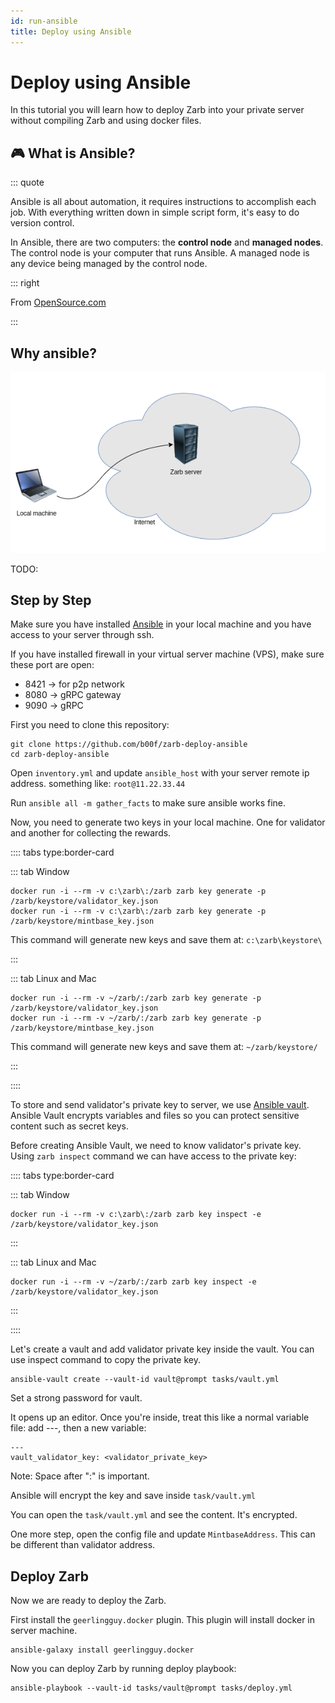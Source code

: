 ```yaml
---
id: run-ansible
title: Deploy using Ansible
---
```


# Deploy using Ansible

In this tutorial you will learn how to deploy Zarb into your private server without compiling Zarb
and using docker files.

## 🎮 What is Ansible?

::: quote

Ansible is all about automation, it requires instructions to accomplish each job. With everything
written down in simple script form, it's easy to do version control.

In Ansible, there are two computers: the **control node** and **managed nodes**. The control node is
your computer that runs Ansible. A managed node is any device being managed by the control node.

::: right

From [OpenSource.com](https://opensource.com/resources/what-ansible)

:::

## Why ansible?

![Deploy Zarb using ansible](../assets/images/zarb-ansible.png)

TODO:

## Step by Step

Make sure you have installed
[Ansible](https://docs.ansible.com/ansible/latest/installation_guide/intro_installation.html) in
your local machine and you have access to your server through ssh.

If you have installed firewall in your virtual server machine (VPS), make sure these port are open:

- 8421 -> for p2p network
- 8080 -> gRPC gateway
- 9090 -> gRPC

First you need to clone this repository:

```
git clone https://github.com/b00f/zarb-deploy-ansible
cd zarb-deploy-ansible
```

Open `inventory.yml` and update `ansible_host` with your server remote ip address. something like:
`root@11.22.33.44`

Run `ansible all -m gather_facts` to make sure ansible works fine.

Now, you need to generate two keys in your local machine. One for validator and another for
collecting the rewards.

:::: tabs type:border-card

::: tab Window

```
docker run -i --rm -v c:\zarb\:/zarb zarb key generate -p /zarb/keystore/validator_key.json
docker run -i --rm -v c:\zarb\:/zarb zarb key generate -p /zarb/keystore/mintbase_key.json
```

This command will generate new keys and save them at: `c:\zarb\keystore\`

:::

::: tab Linux and Mac

```
docker run -i --rm -v ~/zarb/:/zarb zarb key generate -p /zarb/keystore/validator_key.json
docker run -i --rm -v ~/zarb/:/zarb zarb key generate -p /zarb/keystore/mintbase_key.json
```

This command will generate new keys and save them at: `~/zarb/keystore/`

:::

::::

To store and send validator's private key to server, we use
[Ansible vault](https://docs.ansible.com/ansible/latest/user_guide/vault.html). Ansible Vault
encrypts variables and files so you can protect sensitive content such as secret keys.

Before creating Ansible Vault, we need to know validator's private key. Using `zarb inspect` command
we can have access to the private key:

:::: tabs type:border-card

::: tab Window

```
docker run -i --rm -v c:\zarb\:/zarb zarb key inspect -e /zarb/keystore/validator_key.json
```

:::

::: tab Linux and Mac

```
docker run -i --rm -v ~/zarb/:/zarb zarb key inspect -e /zarb/keystore/validator_key.json
```

:::

::::

Let's create a vault and add validator private key inside the vault. You can use inspect command to
copy the private key.

```
ansible-vault create --vault-id vault@prompt tasks/vault.yml
```

Set a strong password for vault.

It opens up an editor. Once you're inside, treat this like a normal variable file: add ---, then a
new variable:

```
---
vault_validator_key: <validator_private_key>
```

Note: Space after ":" is important.

Ansible will encrypt the key and save inside `task/vault.yml`

You can open the `task/vault.yml` and see the content. It's encrypted.

One more step, open the config file and update `MintbaseAddress`. This can be different than
validator address.

## Deploy Zarb

Now we are ready to deploy the Zarb.

First install the `geerlingguy.docker` plugin. This plugin will install docker in server machine.

```
ansible-galaxy install geerlingguy.docker
```

Now you can deploy Zarb by running deploy playbook:

```
ansible-playbook --vault-id tasks/vault@prompt tasks/deploy.yml

```
